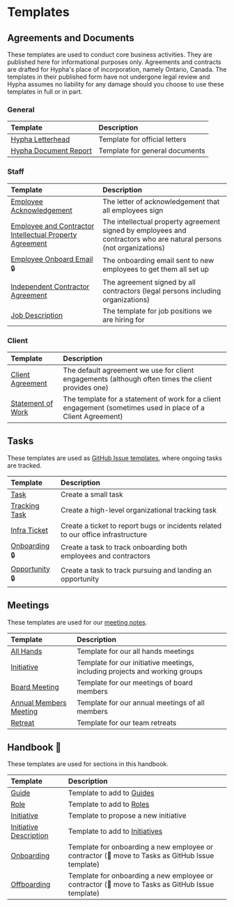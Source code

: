 # Templates

## Agreements and Documents

These templates are used to conduct core business activities. They are published here for informational purposes only. Agreements and contracts are drafted for Hypha's place of incorporation, namely Ontario, Canada. The templates in their published form have not undergone legal review and Hypha assumes no liability for any damage should you choose to use these templates in full or in part.

### General

| Template | Description |
|:---------|:------------|
| [Hypha Letterhead](https://link.hypha.coop/t-letterhead) | Template for official letters |
| [Hypha Document Report](https://link.hypha.coop/t-document-report) | Template for general documents |

### Staff

| Template | Description |
|:---------|:------------|
| [Employee Acknowledgement](https://link.hypha.coop/t-employee-acknowledgement) | The letter of acknowledgement that all employees sign |
| [Employee and Contractor Intellectual Property Agreement](https://link.hypha.coop/t-ip-agreement) | The intellectual property agreement signed by employees and contractors who are natural persons (not organizations) |
| [Employee Onboard Email](https://github.com/hyphacoop/organizing-private/blob/main/documents/operations/employee-onboard-email.md) 🔒 | The onboarding email sent to new employees to get them all set up |
| [Independent Contractor Agreement](https://link.hypha.coop/t-contractor-agreement) | The agreement signed by all contractors (legal persons including organizations) |
| [Job Description](https://link.hypha.coop/t-job-description) | The template for job positions we are hiring for |

### Client

| Template | Description |
|:---------|:------------|
| [Client Agreement](https://link.hypha.coop/t-client-agreement) | The default agreement we use for client engagements (although often times the client provides one) |
| [Statement of Work](https://link.hypha.coop/t-statement-of-work) | The template for a statement of work for a client engagement (sometimes used in place of a Client Agreement) |

## Tasks

These templates are used as [GitHub Issue templates](https://docs.github.com/en/communities/using-templates-to-encourage-useful-issues-and-pull-requests/configuring-issue-templates-for-your-repository), where ongoing tasks are tracked.

| Template | Description |
|:---------|:------------|
| [Task](https://github.com/hyphacoop/organizing/blob/main/.github/ISSUE_TEMPLATE/task_template.md) | Create a small task |
| [Tracking Task](https://github.com/hyphacoop/organizing/blob/main/.github/ISSUE_TEMPLATE/tracking_task_template.md) | Create a high-level organizational tracking task |
| [Infra Ticket](https://github.com/hyphacoop/organizing/blob/main/.github/ISSUE_TEMPLATE/infra_ticket_template.md) | Create a ticket to report bugs or incidents related to our office infrastructure |
| [Onboarding](https://github.com/hyphacoop/organizing-private/blob/main/.github/ISSUE_TEMPLATE/onboarding_template.md) 🔒 | Create a task to track onboarding both employees and contractors |
| [Opportunity](https://github.com/hyphacoop/organizing-private/blob/main/.github/ISSUE_TEMPLATE/opportunity_template.md) 🔒 | Create a task to track pursuing and landing an opportunity |

## Meetings

These templates are used for our [meeting notes](https://meetings.hypha.coop).

| Template | Description |
|:---------|:------------|
| [All Hands](https://raw.githubusercontent.com/hyphacoop/organizing/master/templates/allhands.md) | Template for our all hands meetings |
| [Initiative](https://raw.githubusercontent.com/hyphacoop/organizing/master/templates/initiative.md) | Template for our initiative meetings, including projects and working groups |
| [Board Meeting](https://raw.githubusercontent.com/hyphacoop/organizing/main/templates/board.md) | Template for our meetings of board members |
| [Annual Members Meeting](https://raw.githubusercontent.com/hyphacoop/organizing/main/templates/members.md) | Template for our annual meetings of all members |
| [Retreat](https://raw.githubusercontent.com/hyphacoop/organizing/main/templates/retreat.md) | Template for our team retreats |

## Handbook 🚧

These templates are used for sections in this handbook.

| Template | Description |
|:---------|:------------|
| [Guide](https://raw.githubusercontent.com/hyphacoop/handbook/master/templates/guide.md) | Template to add to [Guides](guides.md) |
| [Role](https://raw.githubusercontent.com/hyphacoop/handbook/master/templates/role.md) | Template to add to [Roles](roles.md) |
| [Initiative](https://raw.githubusercontent.com/hyphacoop/handbook/master/templates/initiative.md) | Template to propose a new initiative |
| [Initiative Description](https://raw.githubusercontent.com/hyphacoop/handbook/master/templates/initiative-description.md) | Template to add to [Initiatives](initiatives.md) |
| [Onboarding](https://raw.githubusercontent.com/hyphacoop/handbook/master/templates/checklist-onboarding.md) | Template for onboarding a new employee or contractor (🚧 move to Tasks as GitHub Issue template) |
| [Offboarding](https://raw.githubusercontent.com/hyphacoop/handbook/master/templates/checklist-offboarding.md) | Template for onboarding a new employee or contractor (🚧 move to Tasks as GitHub Issue template) |